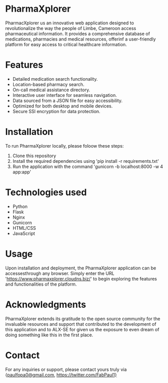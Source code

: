 # PharmaXplorer

PharmacXplorer us an innovative web application designed to revolutionalize the way the people of Limbe, Cameroon access pharmaceutical information. It provides a comprehensive database of medications, pharmacies and medical resources, offerinf a user-friendly platform for easy access to critical healthcare information.

# Features

- Detailed medication search functionality.
- Location-based pharmacy search.
- On-call medical assistance directory.
- Interactive user interface for seamless navigation.
- Data sourced from a JSON file for easy accessibility.
- Optimized for both desktop and mobile devices.
- Secure SSl encryption for data protection.

# Installation

To run PharmaXplorer locally, please foloow these steps:

1. Clone this repository
2. Install the required dependencies using 'pip install -r requirements.txt'
3. Run the application with the command 'gunicorn -b localhost:8000 -w 4 app:app'

# Technologies used

- Python
- Flask
- Nginx
- Gunicorn
- HTML/CSS
- JavaScript

# Usage

Upon installation and deployment, the PharmaXplorer application can be accessesthrough any browser. Simply enter the URL 'https://www.pharmaxplorer.cloudns.biz/' to begin exploring the features and functionalities of the platform.

# Acknowledgments

PharmaXplorer extends its gratitude to the open source community for the invaluable resources and support that contributed to the development of this application and to ALX-SE for given us the exposure to even dream of doing something like this in the first place.

# Contact
For any inquiries or support, please contact yours truly via {paulfopa0@gmail.com, https://twitter.com/FabPaul1}
